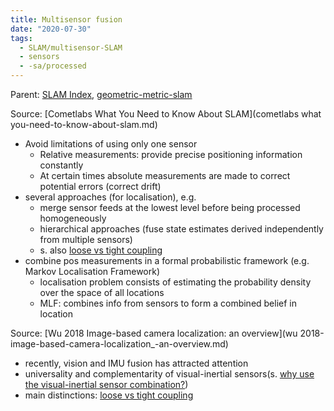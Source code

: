 ```yaml
---
title: Multisensor fusion
date: "2020-07-30"
tags:
  - SLAM/multisensor-SLAM
  - sensors
  - -sa/processed
---
```


Parent: [SLAM Index](slam-index.md), [geometric-metric-slam](geometric-metric-slam.md)

Source: [Cometlabs What You Need to Know About SLAM](cometlabs what you-need-to-know-about-slam.md)

*   Avoid limitations of using only one sensor
    *   Relative measurements: provide precise positioning information constantly
    *   At certain times absolute measurements are made to correct potential errors (correct drift)
*   several approaches (for localisation), e.g.
    *   merge sensor feeds at the lowest level before being processed homogeneously
    *   hierarchical approaches (fuse state estimates derived independently from multiple sensors)
    *   s. also [loose vs tight coupling](loose-vs-tight-coupling.md)
*   combine pos measurements in a formal probabilistic framework (e.g. Markov Localisation Framework)
    *   localisation problem consists of estimating the probability density over the space of all locations
    *   MLF: combines info from sensors to form a combined belief in location

Source: [Wu 2018 Image-based camera localization: an overview](wu 2018-image-based-camera-localization_-an-overview.md)

*   recently, vision and IMU fusion has attracted attention 
*   universality and complementarity of visual-inertial sensors(s. [why use the visual-inertial sensor combination?](why-use-the-visual-inertial-sensor-combination_.md))
*   main distinctions: [loose vs tight coupling](loose-vs-tight-coupling.md)

